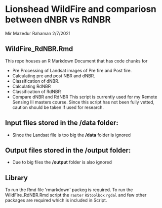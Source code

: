 Lionshead WildFire and compariosn between dNBR vs RdNBR
================
Mir Mazedur Rahaman
2/7/2021

## WildFire_RdNBR.Rmd
This repo houses an R Markdown Document that has code chunks for
- Pre Processing of Landsat images of Pre fire and Post fire.
- Calculating pre and post NBR and dNBR.
- Classification of dNBR.
- Calculating RdNBR
- Classification of RdNBR
- Compare dNBR and RdNBR
This script is currently used for my Remote Sensing III masters course. Since this script has not been fully vetted, caution should be taken if used for research.

## Input files stored in the /data folder:
* Since the Landsat file is too big the **/data** folder is ignored

## Output files stored in the /output folder:
* Due to big files the **/output** folder is also ignored

## Library
To run the Rmd file 'rmarkdown' packeg is required. To run the WildFire_RdNBR.Rmd script the `raster` `RStoolbox` `rgdal` and few other packages are required which is included in Script.